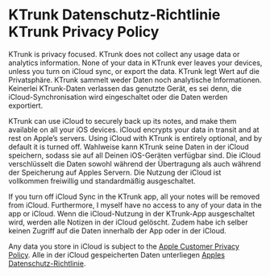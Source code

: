 <h1>
  <span class="de">KTrunk Datenschutz-Richtlinie</span>
  <span class="en">KTrunk Privacy Policy</span>
</h1>

<span class="en">KTrunk is privacy focused. KTrunk does not collect any usage data or analytics information. None of your data in KTrunk ever leaves your devices, unless you turn on iCloud sync, or export the data.</span>
<span class="de">KTrunk legt Wert auf die Privatsphäre. KTrunk sammelt weder Daten noch analytische Informationen. Keinerlei KTrunk-Daten verlassen das genutzte Gerät, es sei denn, die iCloud-Synchronisation wird eingeschaltet oder die Daten werden exportiert.</span>

<span class="en">KTrunk can use iCloud to securely back up its notes, and make them available on all your iOS devices. iCloud encrypts your data in transit and at rest on Apple’s servers. Using iCloud with KTrunk is entirely optional, and by default it is turned off.</span>
<span class="de">Wahlweise kann KTrunk seine Daten in der iCloud speichern, sodass sie auf all Deinen iOS-Geräten verfügbar sind. Die iCloud verschlüsselt die Daten sowohl während der Übertragung als auch während der Speicherung auf Apples Servern. Die Nutzung der iCloud ist vollkommen freiwillig und standardmäßig ausgeschaltet.</span>

<span class="en">If you turn off iCloud Sync in the KTrunk app, all your notes will be removed from iCloud. Furthermore, I myself have no access to any of your data in the app or iCloud.</span>
<span class="de">Wenn die iCloud-Nutzung in der KTrunk-App ausgeschaltet wird, werden alle Notizen in der iCloud gelöscht. Zudem habe ich selber keinen Zugriff auf die Daten innerhalb der App oder in der iCloud.</span>

<span class="en">Any data you store in iCloud is subject to the [Apple Customer Privacy Policy](https://www.apple.com/legal/privacy/).</span>
<span class="de">Alle in der iCloud gespeicherten Daten unterliegen [Apples Datenschutz-Richtlinie](https://www.apple.com/de/legal/privacy/).</span>
